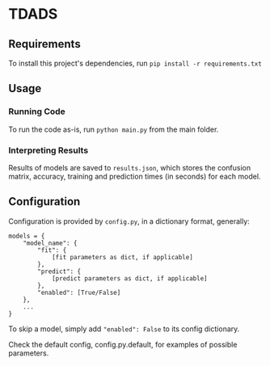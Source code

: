 # TDADS

## Requirements
To install this project's dependencies, run `pip install -r requirements.txt`

## Usage

### Running Code

To run the code as-is, run `python main.py` from the main folder.

### Interpreting Results

Results of models are saved to `results.json`, which stores the confusion matrix, accuracy, training and prediction times (in seconds) for each model.

## Configuration

Configuration is provided by `config.py`, in a dictionary format, generally:

```
models = {
	"model_name": {
		"fit": {
			[fit parameters as dict, if applicable]
		},
		"predict": {
			[predict parameters as dict, if applicable]
		},
		"enabled": [True/False]
	},
	...
}
```

To skip a model, simply add `"enabled": False` to its config dictionary.

Check the default config, config.py.default, for examples of possible parameters.
